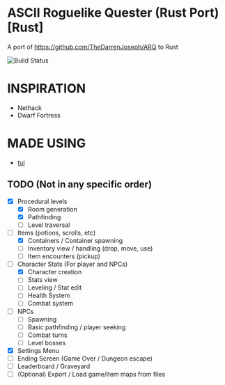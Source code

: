 ASCII Roguelike Quester (Rust Port) [Rust]
=============================================================

A port of https://github.com/TheDarrenJoseph/ARQ to Rust    


![Build Status](https://github.com/TheDarrenJoseph/ARQ-Rust/actions/workflows/main-build.yml/badge.svg)

INSPIRATION
=======
- Nethack
- Dwarf Fortress

MADE USING
=======
- [tui](https://github.com/fdehau/tui-rs)

TODO (Not in any specific order)
----
- [X] Procedural levels
	- [X] Room generation
	- [X] Pathfinding
	- [ ] Level traversal
- [ ] Items (potions, scrolls, etc)
	- [X] Containers / Container spawning
	- [ ] Inventory view / handling (drop, move, use) 
	- [ ] Item encounters (pickup)
- [ ] Character Stats (For player and NPCs)
	- [X] Character creation
	- [ ] Stats view 
    - [ ] Leveling / Stat edit
    - [ ] Health System
    - [ ] Combat system
- [ ] NPCs
	- [ ] Spawning
	- [ ] Basic pathfinding / player seeking
	- [ ] Combat turns
	- [ ] Level bosses
- [X] Settings Menu
- [ ] Ending Screen (Game Over / Dungeon escape)
- [ ] Leaderboard / Graveyard
- [ ] (Optional) Export / Load game/item maps from files
